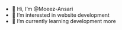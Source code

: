 - 👋 Hi, I’m @Moeez-Ansari
- 👀 I’m interested in website development
- 🌱 I’m currently learning development more

<!---
Moeez-Ansari/Moeez-Ansari is a ✨ special ✨ repository because its `README.md` (this file) appears on your GitHub profile.
You can click the Preview link to take a look at your changes.
--->

